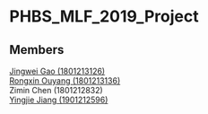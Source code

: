 # PHBS_MLF_2019_Project  
## Members 
[Jingwei Gao (1801213126)](https://github.com/LobbyBoy-Dray)  
[Rongxin Ouyang (1801213136)](https://github.com/oyrx)  
Zimin Chen (1801212832)  
[Yingjie Jiang (1901212596)](https://github.com/Jason422)  
